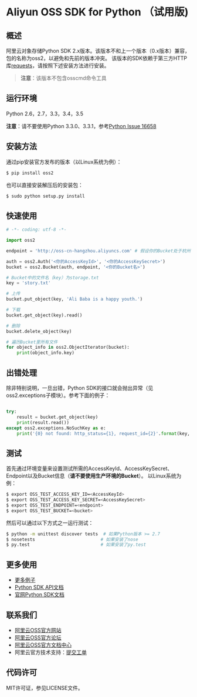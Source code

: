 # Aliyun OSS SDK for Python （试用版)

## 概述
阿里云对象存储Python SDK 2.x版本。该版本不和上一个版本（0.x版本）兼容，包的名称为oss2，以避免和先前的版本冲突。
该版本的SDK依赖于第三方HTTP库[requests](https://github.com/kennethreitz/requests)，请按照下述安装方法进行安装。

> **注意**：该版本不包含osscmd命令工具

## 运行环境
Python 2.6，2.7，3.3，3.4，3.5

**注意**：请不要使用Python 3.3.0、3.3.1，参考[Python Issue 16658](https://bugs.python.org/issue16658)

## 安装方法
通过pip安装官方发布的版本（以Linux系统为例）：
```bash
$ pip install oss2
```
也可以直接安装解压后的安装包：
```bash
$ sudo python setup.py install
```

## 快速使用
```python
# -*- coding: utf-8 -*-

import oss2

endpoint = 'http://oss-cn-hangzhou.aliyuncs.com' # 假设你的Bucket处于杭州区域

auth = oss2.Auth('<你的AccessKeyId>', '<你的AccessKeySecret>')
bucket = oss2.Bucket(auth, endpoint, '<你的Bucket名>')

# Bucket中的文件名（key）为storage.txt
key = 'story.txt'

# 上传
bucket.put_object(key, 'Ali Baba is a happy youth.')

# 下载
bucket.get_object(key).read()

# 删除
bucket.delete_object(key)

# 遍历Bucket里所有文件
for object_info in oss2.ObjectIterator(bucket):
    print(object_info.key)
```

## 出错处理
除非特别说明，一旦出错，Python SDK的接口就会抛出异常（见oss2.exceptions子模块）。参考下面的例子：
```python

try:
    result = bucket.get_object(key)
    print(result.read())
except oss2.exceptions.NoSuchKey as e:
    print('{0} not found: http_status={1}, request_id={2}'.format(key, e.status, e.request_id))
```

## 测试
首先通过环境变量来设置测试所需的AccessKeyId、AccessKeySecret、Endpoint以及Bucket信息（**请不要使用生产环境的Bucket**）。
以Linux系统为例：
```bash
$ export OSS_TEST_ACCESS_KEY_ID=<AccessKeyId>
$ export OSS_TEST_ACCESS_KEY_SECRET=<AccessKeySecret>
$ export OSS_TEST_ENDPOINT=<endpoint>
$ export OSS_TEST_BUCKET=<bucket>
```
然后可以通过以下方式之一运行测试：
```bash
$ python -m unittest discover tests  # 如果Python版本 >= 2.7
$ nosetests                         # 如果安装了nose
$ py.test                           # 如果安装了py.test
```
## 更多使用
- [更多例子](https://github.com/aliyun/aliyun-oss-python-sdk/tree/master/examples)
- [Python SDK API文档](http://aliyun-oss-python-sdk.readthedocs.org/en/latest/)
- [官网Python SDK文档](https://docs.aliyun.com/#/pub/oss/sdk/python-sdk&preface)

## 联系我们
- [阿里云OSS官方网站](http://oss.aliyun.com)
- [阿里云OSS官方论坛](http://bbs.aliyun.com)
- [阿里云OSS官方文档中心](http://www.aliyun.com/product/oss#Docs)
- 阿里云官方技术支持：[提交工单](https://workorder.console.aliyun.com/#/ticket/createIndex)

## 代码许可
MIT许可证，参见LICENSE文件。
